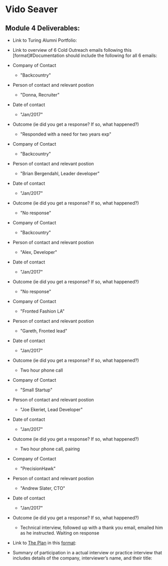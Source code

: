# Vido Seaver

## Module 4 Deliverables:

* Link to Turing Alumni Portfolio:
* Link to overview of 6 Cold Outreach emails following this [format]#Documentation should include the following for all 6 emails:

* Company of Contact
  * "Backcountry"

* Person of contact and relevant postion 
  * "Donna, Recruiter"

* Date of contact
  * "Jan/2017"

* Outcome (ie did you get a response? If so, what happened?)

  *  "Responded with a need for two years exp"

* Company of Contact
  * "Backcountry"

* Person of contact and relevant postion 
  * "Brian Bergendahl, Leader developer"

* Date of contact
  * "Jan/2017"

* Outcome (ie did you get a response? If so, what happened?)

  *  "No response"
  
* Company of Contact
  * "Backcountry"

* Person of contact and relevant postion 
  * "Alex, Developer"

* Date of contact
  * "Jan/2017"

* Outcome (ie did you get a response? If so, what happened?)

  *  "No response"
  
* Company of Contact
 
  * "Fronted Fashion LA"

* Person of contact and relevant postion 
  * "Gareth, Fronted lead"

* Date of contact
  * "Jan/2017"

* Outcome (ie did you get a response? If so, what happened?)

  *  Two hour phone call
* Company of Contact
 
  * "Small Startup"

* Person of contact and relevant postion 
  * "Joe Ekeriet, Lead Developer"

* Date of contact
  * "Jan/2017"

* Outcome (ie did you get a response? If so, what happened?)

  *  Two hour phone call, pairing
  
* Company of Contact
 
  * "PrecisionHawk"

* Person of contact and relevant postion 
  * "Andrew Slater, CTO"

* Date of contact
  * "Jan/2017"

* Outcome (ie did you get a response? If so, what happened?)

  *  Technical interview, followed up with a thank you email, emailed him as
  he instructed. Waiting on response
  
  
* Link to [The Plan](https://github.com/turingschool/backend-curriculum-site/blob/gh-pages/module4/projects/the-plan/index.md) in this [format](https://github.com/turingschool/backend-curriculum-site/blob/gh-pages/module4/projects/the-plan/template.markdown):
* Summary of participation in a actual interview or practice interview that includes details of the company, interviewer’s name, and their title:
